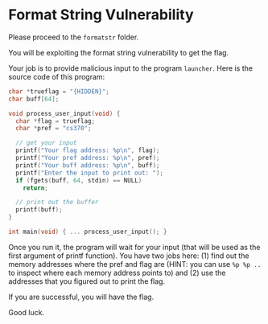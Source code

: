 # Format String Vulnerability
Please proceed to the `formatstr` folder.

You will be exploiting the format string vulnerability to get the flag.

Your job is to provide malicious input to the program `launcher`. Here is the source code of this program:
```c++
char *trueflag = "{HIDDEN}";
char buff[64];

void process_user_input(void) {
  char *flag = trueflag;
  char *pref = "cs370";

  // get your input
  printf("Your flag address: %p\n", flag);
  printf("Your pref address: %p\n", pref);
  printf("Your buff address: %p\n", buff);
  printf("Enter the input to print out: ");
  if (fgets(buff, 64, stdin) == NULL)
    return;

  // print out the buffer
  printf(buff);
}

int main(void) { ... process_user_input(); }
```
Once you run it, the program will wait for your input (that will be used as the first argument of printf function). You have two jobs here: (1) find out the memory addresses where the pref and flag are (HINT: you can use `%p %p ..` to inspect where each memory address points to) and (2) use the addresses that you figured out to print the flag.

If you are successful, you will have the flag.

Good luck.
